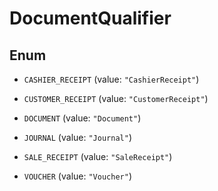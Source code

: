 

# DocumentQualifier

## Enum


* `CASHIER_RECEIPT` (value: `"CashierReceipt"`)

* `CUSTOMER_RECEIPT` (value: `"CustomerReceipt"`)

* `DOCUMENT` (value: `"Document"`)

* `JOURNAL` (value: `"Journal"`)

* `SALE_RECEIPT` (value: `"SaleReceipt"`)

* `VOUCHER` (value: `"Voucher"`)




